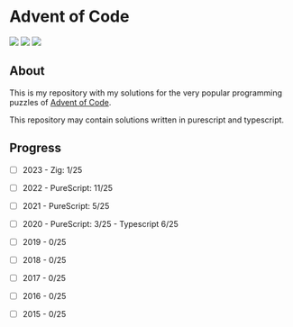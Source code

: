 # Advent of Code

[![](https://img.shields.io/github/followers/vycdev?label=Follow%20me&style=social)](https://github.com/login?return_to=https%3A%2F%2Fgithub.com%2Fvycdev) [![](https://img.shields.io/twitch/status/vycdev?style=social)](https://www.twitch.tv/vycdev) [![](https://img.shields.io/twitter/follow/vycdev?style=social)](https://twitter.com/vycdev)
## About 
This is my repository with my solutions for the very popular programming puzzles of [Advent of Code](https://adventofcode.com/).

This repository may contain solutions written in purescript and typescript. 

## Progress
- [ ] 2023 - Zig: 1/25 
- [ ] 2022 - PureScript: 11/25 
- [ ] 2021 - PureScript: 5/25 
- [ ] 2020 - PureScript: 3/25 - Typescript 6/25
- [ ] 2019 - 0/25
- [ ] 2018 - 0/25
- [ ] 2017 - 0/25
- [ ] 2016 - 0/25
- [ ] 2015 - 0/25



